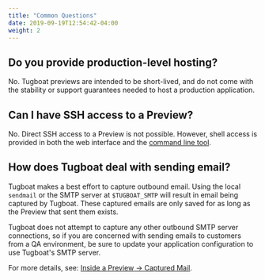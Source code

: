 ```yaml
---
title: "Common Questions"
date: 2019-09-19T12:54:42-04:00
weight: 2
---
```


## Do you provide production-level hosting?

No. Tugboat previews are intended to be short-lived, and do not come with the stability or support guarantees needed to
host a production application.

## Can I have SSH access to a Preview?

No. Direct SSH access to a Preview is not possible. However, shell access is provided in both the web interface and the
[command line tool](/tugboat-cli/).

## How does Tugboat deal with sending email?

Tugboat makes a best effort to capture outbound email. Using the local `sendmail` or the SMTP server at `$TUGBOAT_SMTP`
will result in email being captured by Tugboat. These captured emails are only saved for as long as the Preview that
sent them exists.

Tugboat does not attempt to capture any other outbound SMTP server connections, so if you are concerned with sending
emails to customers from a QA environment, be sure to update your application configuration to use Tugboat's SMTP
server.

For more details, see:
[Inside a Preview -> Captured Mail](/building-a-preview/preview-deep-dive/inside-a-preview/#captured-mail).
